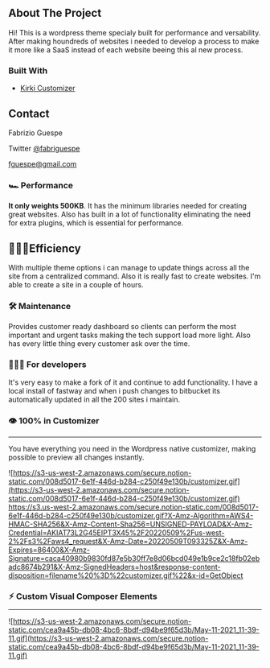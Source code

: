 ## About The Project

Hi! This is a wordpress theme specialy built for performance and versability. After making houndreds of websites i needed to develop a process to make it more like a SaaS instead of each website beeing this al new process. 

### Built With

* [Kirki Customizer](https://github.com/kirki-framework/kirki)

## Contact

Fabrizio Guespe

Twitter [@fabriguespe](https://twitter.com/fabriguespe)

[fguespe@gmail.com](mailto:fguespe@gmail.com)


### 🏎 Performance

**It only weights 500KB**. It has the minimum libraries needed for creating great websites. Also has built in a lot of functionality eliminating the need for extra plugins, which is essential for performance.

## 👨🏼‍💻Efficiency

With multiple theme options i can manage to update things across all the site from a centralized command. Also it is really fast to create websites. I'm able to create a site in a couple of hours.

### 🛠 Maintenance

Provides customer ready dashboard so clients can perform the most important and urgent tasks making the tech support load more light. Also has every little thing every customer ask over the time.

### 👨🏼‍💻 For developers

It's very easy to make a fork of it and continue to add functionality. I have a local install of fastway and when i push changes to bitbucket its automatically updated in all the 200 sites i maintain.

### 👁 100% in Customizer

---

You have everything you need in the Wordpress native customizer, making possible to preview all changes instantly.

![https://s3-us-west-2.amazonaws.com/secure.notion-static.com/008d5017-6e1f-446d-b284-c250f49e130b/customizer.gif](https://s3-us-west-2.amazonaws.com/secure.notion-static.com/008d5017-6e1f-446d-b284-c250f49e130b/customizer.gif)
https://s3.us-west-2.amazonaws.com/secure.notion-static.com/008d5017-6e1f-446d-b284-c250f49e130b/customizer.gif?X-Amz-Algorithm=AWS4-HMAC-SHA256&X-Amz-Content-Sha256=UNSIGNED-PAYLOAD&X-Amz-Credential=AKIAT73L2G45EIPT3X45%2F20220509%2Fus-west-2%2Fs3%2Faws4_request&X-Amz-Date=20220509T093325Z&X-Amz-Expires=86400&X-Amz-Signature=caca40980b9830fd87e5b30ff7e8d06bcd049e1b9ce2c18fb02ebadc8674b291&X-Amz-SignedHeaders=host&response-content-disposition=filename%20%3D%22customizer.gif%22&x-id=GetObject

### ⚡︎ Custom Visual Composer Elements

---

![https://s3-us-west-2.amazonaws.com/secure.notion-static.com/cea9a45b-db08-4bc6-8bdf-d94be9f65d3b/May-11-2021_11-39-11.gif](https://s3-us-west-2.amazonaws.com/secure.notion-static.com/cea9a45b-db08-4bc6-8bdf-d94be9f65d3b/May-11-2021_11-39-11.gif)